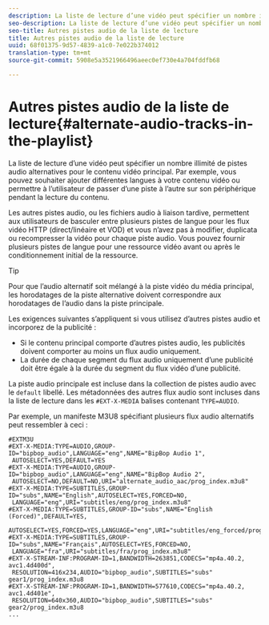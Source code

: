 ```yaml
---
description: La liste de lecture d’une vidéo peut spécifier un nombre illimité de pistes audio alternatives pour le contenu vidéo principal. Par exemple, vous pouvez souhaiter ajouter différentes langues à votre contenu vidéo ou permettre à l’utilisateur de passer d’une piste à l’autre sur son périphérique pendant la lecture du contenu.
seo-description: La liste de lecture d’une vidéo peut spécifier un nombre illimité de pistes audio alternatives pour le contenu vidéo principal. Par exemple, vous pouvez souhaiter ajouter différentes langues à votre contenu vidéo ou permettre à l’utilisateur de passer d’une piste à l’autre sur son périphérique pendant la lecture du contenu.
seo-title: Autres pistes audio de la liste de lecture
title: Autres pistes audio de la liste de lecture
uuid: 68f01375-9d57-4839-a1c0-7e022b374012
translation-type: tm+mt
source-git-commit: 5908e5a3521966496aeec0ef730e4a704fddfb68

---
```



# Autres pistes audio de la liste de lecture{#alternate-audio-tracks-in-the-playlist}

La liste de lecture d’une vidéo peut spécifier un nombre illimité de pistes audio alternatives pour le contenu vidéo principal. Par exemple, vous pouvez souhaiter ajouter différentes langues à votre contenu vidéo ou permettre à l’utilisateur de passer d’une piste à l’autre sur son périphérique pendant la lecture du contenu.

Les autres pistes audio, ou les fichiers audio à liaison tardive, permettent aux utilisateurs de basculer entre plusieurs pistes de langue pour les flux vidéo HTTP (direct/linéaire et VOD) et vous n’avez pas à modifier, duplicata ou recompresser la vidéo pour chaque piste audio. Vous pouvez fournir plusieurs pistes de langue pour une ressource vidéo avant ou après le conditionnement initial de la ressource.

>[!TIP]
>
>Pour que l’audio alternatif soit mélangé à la piste vidéo du média principal, les horodatages de la piste alternative doivent correspondre aux horodatages de l’audio dans la piste principale.

Les exigences suivantes s’appliquent si vous utilisez d’autres pistes audio et incorporez de la publicité :

* Si le contenu principal comporte d’autres pistes audio, les publicités doivent comporter au moins un flux audio uniquement.
* La durée de chaque segment du flux audio uniquement d’une publicité doit être égale à la durée du segment du flux vidéo d’une publicité.

La piste audio principale est incluse dans la collection de pistes audio avec le `default` libellé. Les métadonnées des autres flux audio sont incluses dans la liste de lecture dans les `#EXT-X-MEDIA` balises contenant `TYPE=AUDIO`.

Par exemple, un manifeste M3U8 spécifiant plusieurs flux audio alternatifs peut ressembler à ceci :

```
#EXTM3U
#EXT-X-MEDIA:TYPE=AUDIO,GROUP-ID="bipbop_audio",LANGUAGE="eng",NAME="BipBop Audio 1",
 AUTOSELECT=YES,DEFAULT=YES
#EXT-X-MEDIA:TYPE=AUDIO,GROUP-ID="bipbop_audio",LANGUAGE="eng",NAME="BipBop Audio 2",
 AUTOSELECT=NO,DEFAULT=NO,URI="alternate_audio_aac/prog_index.m3u8"
#EXT-X-MEDIA:TYPE=SUBTITLES,GROUP-ID="subs",NAME="English",AUTOSELECT=YES,FORCED=NO,
 LANGUAGE="eng",URI="subtitles/eng/prog_index.m3u8"
#EXT-X-MEDIA:TYPE=SUBTITLES,GROUP-ID="subs",NAME="English (Forced)",DEFAULT=YES,
 AUTOSELECT=YES,FORCED=YES,LANGUAGE="eng",URI="subtitles/eng_forced/prog_index.m3u8"
#EXT-X-MEDIA:TYPE=SUBTITLES,GROUP-ID="subs",NAME="Français",AUTOSELECT=YES,FORCED=NO,
 LANGUAGE="fra",URI="subtitles/fra/prog_index.m3u8"
#EXT-X-STREAM-INF:PROGRAM-ID=1,BANDWIDTH=263851,CODECS="mp4a.40.2, avc1.4d400d",
 RESOLUTION=416x234,AUDIO="bipbop_audio",SUBTITLES="subs" 
gear1/prog_index.m3u8
#EXT-X-STREAM-INF:PROGRAM-ID=1,BANDWIDTH=577610,CODECS="mp4a.40.2, avc1.4d401e",
 RESOLUTION=640x360,AUDIO="bipbop_audio",SUBTITLES="subs"
gear2/prog_index.m3u8
...
```


